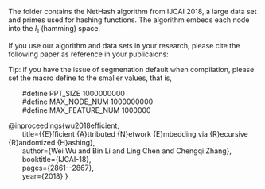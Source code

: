 The folder contains the NetHash algorithm from IJCAI 2018, a large data set and primes used for hashing functions.
The algorithm embeds each node into the $l_1$ (hamming) space. 

If you use our algorithm and data sets in your research, please cite the following paper as reference in your publicaions:

Tip: if you have the issue of segmenation default when compilation, please set the macro define to the smaller values, that is,

&emsp;&emsp;#define PPT_SIZE 1000000000  
&emsp;&emsp;#define MAX_NODE_NUM 1000000000  
&emsp;&emsp;#define MAX_FEATURE_NUM 1000000    

@inproceedings{wu2018efficient,  
&emsp;&emsp;title={{E}fficient {A}ttributed {N}etwork {E}mbedding via {R}ecursive {R}andomized {H}ashing},  
&emsp;&emsp;author={Wei Wu and Bin Li and Ling Chen and Chengqi Zhang},  
&emsp;&emsp;booktitle={IJCAI-18},           
&emsp;&emsp;pages={2861--2867},  
&emsp;&emsp;year={2018}
}
